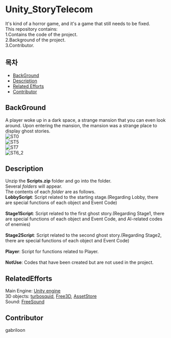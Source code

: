 # Unity_StoryTelecom
It's kind of a horror game, and it's a game that still needs to be fixed.<br>
This repository contains:<br>
	1.Contains the code of the project.<br>
	2.Background of the project.<br>
	3.Contributor.<br>
	
## 목차
- [BackGround](#BackGround)
- [Description](#Description)
- [Related Efforts](#RelatedEfforts)
- [Contributor](#Contributor)



## BackGround
A player woke up in a dark space, a strange mansion that you can even look around.
Upon entering the mansion, the mansion was a strange place to display ghost stories.<br>
![ST0](https://user-images.githubusercontent.com/33173322/116456157-e416dc00-a89c-11eb-86fd-093f43319fed.png)<br>
![ST5](https://user-images.githubusercontent.com/33173322/116454880-66060580-a89b-11eb-8812-fb1054af893d.png)<br>
![ST7](https://user-images.githubusercontent.com/33173322/116456432-3eb03800-a89d-11eb-88fb-3e4c1a2e4600.png)<br>
![ST6_2](https://user-images.githubusercontent.com/33173322/116456667-7919d500-a89d-11eb-8fc3-1a300f5beecf.png)<br>
## Description
Unzip the **Scripts.zip** folder and go into the folder.<br>
Several *folders* will appear.<br>
The contents of each *folder* are as follows.<br>
**LobbyScript**: Script related to the starting stage.(Regarding Lobby, there are special functions of each object and Event Code)<br><br>
**Stage1Script**: Script related to the first ghost story.(Regarding Stage1, there are special functions of each object and Event Code, and AI-related codes of enemies)<br><br>
**Stage2Script**: Script related to the second ghost story.(Regarding Stage2, there are special functions of each object and Event Code)<br><br>
**Player**: Script for functions related to Player.<br><br>
**NotUse**: Codes that have been created but are not used in the project.<br>

## RelatedEfforts
Main Engine: [Unity engine](https://unity.com/kr)<br>
3D objects: [turbosquid](https://www.turbosquid.com/),  [Free3D](https://free3d.com/),  [AssetStore](https://assetstore.unity.com/) <br>
Sound: [FreeSound](https://freesound.org/)
## Contributor
gabriloon
